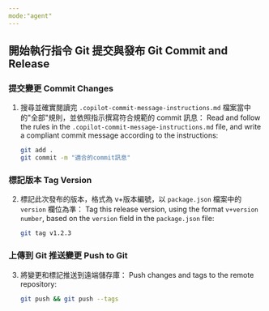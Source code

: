 ```yaml
---
mode:"agent"
---
```


## 開始執行指令 Git 提交與發布 Git Commit and Release

### 提交變更 Commit Changes

1. 搜尋並確實閱讀完 `.copilot-commit-message-instructions.md` 檔案當中的"全部"規則，並依照指示撰寫符合規範的 commit 訊息：
   Read and follow the rules in the `.copilot-commit-message-instructions.md` file, and write a compliant commit message according to the instructions:

    ```bash
    git add .
    git commit -m "適合的commit訊息"
    ```

### 標記版本 Tag Version

2. 標記此次發布的版本，格式為 v+版本編號，以 `package.json` 檔案中的`version` 欄位為準：
   Tag this release version, using the format `v+version number`, based on the `version` field in the `package.json` file:

    ```bash
    git tag v1.2.3
    ```

### 上傳到 Git 推送變更 Push to Git

3. 將變更和標記推送到遠端儲存庫：
   Push changes and tags to the remote repository:

    ```bash
    git push && git push --tags
    ```
